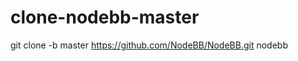 clone-nodebb-master
===================


git clone -b master https://github.com/NodeBB/NodeBB.git nodebb
